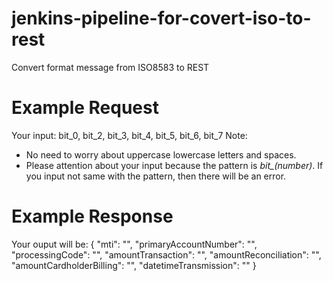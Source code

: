 # jenkins-pipeline-for-covert-iso-to-rest
Convert format message from ISO8583 to REST

Example Request
===============
Your input: bit_0, bit_2, bit_3, bit_4, bit_5, bit_6, bit_7
Note: 
- No need to worry about uppercase lowercase letters and spaces.
- Please attention about your input because the pattern is *bit_(number)*. If you input not same with the pattern, then there will be an error.

Example Response
================
Your ouput will be:
{
    "mti": "",
    "primaryAccountNumber": "",
    "processingCode": "",
    "amountTransaction": "",
    "amountReconciliation": "",
    "amountCardholderBilling": "",
    "datetimeTransmission": ""
}
